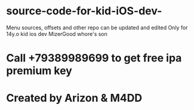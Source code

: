 # source-code-for-kid-iOS-dev-
Menu sources, offsets and other 
repo can be updated and edited
Only for 14y.o kid ios dev
MizerGood whore's son 
 # Call +79389989699 to get free ipa premium key 
 
#        Created by Arizon & M4DD

